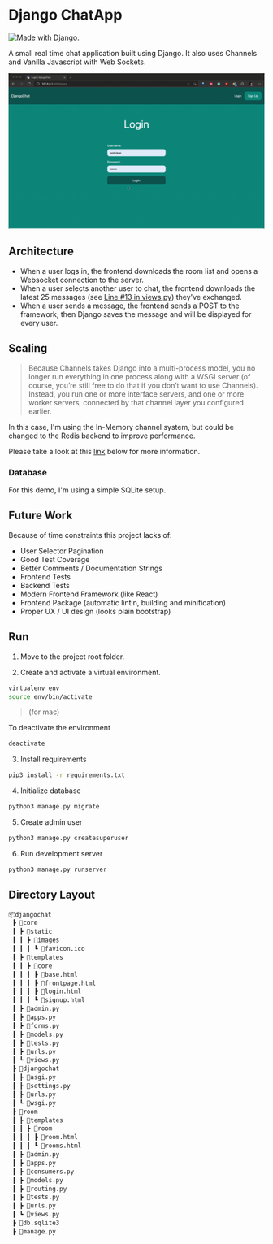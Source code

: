 # Django ChatApp

<a href="http://www.djangoproject.com/"><img src="https://www.djangoproject.com/m/img/badges/djangomade124x25.gif" border="0" alt="Made with Django." title="Made with Django." /></a>

A small real time chat application built using Django. It also uses Channels and Vanilla Javascript with Web Sockets.

![](Demo.gif)


## Architecture ##
 - When a user logs in, the frontend downloads the room list and opens a Websocket connection to the server.
 - When a user selects another user to chat, the frontend downloads the latest 25 messages (see [Line #13 in views.py](room/views.py)) they've exchanged.
 - When a user sends a message, the frontend sends a POST to the framework, then Django saves the message and will be displayed for every user.

## Scaling ##

> Because Channels takes Django into a multi-process model, you no longer run everything in one process along with a WSGI server (of course, you’re still free to do that if you don’t want to use Channels). Instead, you run one or more interface servers, and one or more worker servers, connected by that channel layer you configured earlier.

In this case, I'm using the In-Memory channel system, but could be changed to the Redis backend to improve performance.

Please take a look at this [link](https://channels.readthedocs.io/en/latest/introduction.html) below for more information.

### Database ###
For this demo, I'm using a simple SQLite setup.

## Future Work ##
Because of time constraints this project lacks of:

- User Selector Pagination
- Good Test Coverage
- Better Comments / Documentation Strings
- Frontend Tests
- Backend Tests
- Modern Frontend Framework (like React)
- Frontend Package (automatic lintin, building and minification)
- Proper UX / UI design (looks plain bootstrap)

## Run ##

1. Move to the project root folder.

2. Create and activate a virtual environment.
```bash
virtualenv env
source env/bin/activate
```
> (for mac)

To deactivate the environment
```bash
deactivate
```

3. Install requirements

```bash
pip3 install -r requirements.txt
```

4. Initialize database
```bash
python3 manage.py migrate
```

5. Create admin user
```bash
python3 manage.py createsuperuser
```

6. Run development server
```bash
python3 manage.py runserver
```

## Directory Layout

```bash
📦djangochat
 ┣ 📂core
 ┃ ┣ 📂static
 ┃ ┃ ┣ 📂images
 ┃ ┃ ┃ ┗ 📜favicon.ico
 ┃ ┣ 📂templates
 ┃ ┃ ┣ 📂core
 ┃ ┃ ┃ ┣ 📜base.html
 ┃ ┃ ┃ ┣ 📜frontpage.html
 ┃ ┃ ┃ ┣ 📜login.html
 ┃ ┃ ┃ ┗ 📜signup.html
 ┃ ┣ 📜admin.py
 ┃ ┣ 📜apps.py
 ┃ ┣ 📜forms.py
 ┃ ┣ 📜models.py
 ┃ ┣ 📜tests.py
 ┃ ┣ 📜urls.py
 ┃ ┗ 📜views.py
 ┣ 📂djangochat
 ┃ ┣ 📜asgi.py
 ┃ ┣ 📜settings.py
 ┃ ┣ 📜urls.py
 ┃ ┗ 📜wsgi.py
 ┣ 📂room
 ┃ ┣ 📂templates
 ┃ ┃ ┣ 📂room
 ┃ ┃ ┃ ┣ 📜room.html
 ┃ ┃ ┃ ┗ 📜rooms.html
 ┃ ┣ 📜admin.py
 ┃ ┣ 📜apps.py
 ┃ ┣ 📜consumers.py
 ┃ ┣ 📜models.py
 ┃ ┣ 📜routing.py
 ┃ ┣ 📜tests.py
 ┃ ┣ 📜urls.py
 ┃ ┗ 📜views.py
 ┣ 📜db.sqlite3
 ┣ 📜manage.py
 ```
